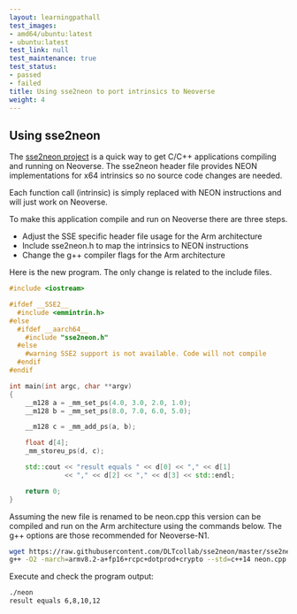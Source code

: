 ```yaml
---
layout: learningpathall
test_images:
- amd64/ubuntu:latest
- ubuntu:latest
test_link: null
test_maintenance: true
test_status:
- passed
- failed
title: Using sse2neon to port intrinsics to Neoverse
weight: 4
---
```


## Using sse2neon 

The [sse2neon project](https://github.com/DLTcollab/sse2neon) is a quick way to get C/C++ applications compiling and running on Neoverse. The sse2neon header file provides NEON implementations for x64 intrinsics so no source code changes are needed. 

Each function call (intrinsic) is simply replaced with NEON instructions and will just work on Neoverse. 

To make this application compile and run on Neoverse there are three steps.

- Adjust the SSE specific header file usage for the Arm architecture
- Include sse2neon.h to map the intrinsics to NEON instructions
- Change the g++ compiler flags for the Arm architecture

Here is the new program. The only change is related to the include files.

```cpp { file_name="neon.cpp" }
#include <iostream>

#ifdef __SSE2__
  #include <emmintrin.h>
#else
  #ifdef __aarch64__
    #include "sse2neon.h"
  #else
    #warning SSE2 support is not available. Code will not compile
  #endif
#endif

int main(int argc, char **argv)
{
    __m128 a = _mm_set_ps(4.0, 3.0, 2.0, 1.0);
    __m128 b = _mm_set_ps(8.0, 7.0, 6.0, 5.0);

    __m128 c = _mm_add_ps(a, b);

    float d[4];
    _mm_storeu_ps(d, c);

    std::cout << "result equals " << d[0] << "," << d[1]
              << "," << d[2] << "," << d[3] << std::endl;

    return 0;
}
```

Assuming the new file is renamed to be neon.cpp this version can be compiled and run on the Arm architecture using the commands below. The g++ options are those recommended for Neoverse-N1.

```bash { target="ubuntu:latest" }
wget https://raw.githubusercontent.com/DLTcollab/sse2neon/master/sse2neon.h
g++ -O2 -march=armv8.2-a+fp16+rcpc+dotprod+crypto --std=c++14 neon.cpp -o neon
```

Execute and check the program output:

```bash { target="ubuntu:latest"; command_line="user@localhost | 2" }
./neon
result equals 6,8,10,12
```
